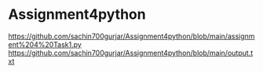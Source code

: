 # Assignment4python
https://github.com/sachin700gurjar/Assignment4python/blob/main/assignment%204%20Task1.py
https://github.com/sachin700gurjar/Assignment4python/blob/main/output.txt
